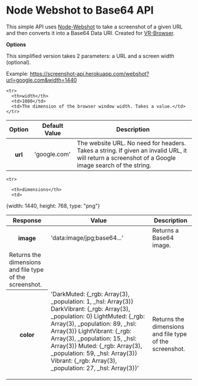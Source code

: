 Node Webshot to Base64 API
==========================

This simple API uses [Node-Webshot](https://github.com/brenden/node-webshot) to take a screenshot of a given URL and then converts it into a Base64 Data URI. Created for [VR-Browser](https://github.com/yeemachine/vr-browser).

**Options**

This simplified version takes 2 parameters: a URL and a screen width (optional).

Example: https://screenshot-api.herokuapp.com/webshot?url=google.com&width=1440

<table>
  <thead>
    <tr>
      <th>Option</th>
      <th>Default Value</th>
      <th>Description</th>
    </tr>
  </thead>
  <tbody>
   <tr>
      <th>url</th>
      <td>
'google.com'
      </td>
      <td>The website URL. No need for headers. Takes a string. If given an invalid URL, it will return a screenshot of a Google image search of the string.</td>
    </tr>
    
    <tr>
      <th>width</th>
      <td>1000</td>
      <td>The dimension of the browser window width. Takes a value.</td>
    </tr>
  
  </tbody>
</table>

<table>
  <thead>
    <tr>
      <th>Response</th>
      <th>Value</th>
      <th>Description</th>
    </tr>
  </thead>
  
  
  <tbody>
   <tr>
      <th>image</th>
      <td>
'data:image/jpg;base64...'
      </td>
      <td>Returns a Base64 image.</td>
    </tr>
    
    <tr>
    
      <th>dimensions</th>
      <td>
{width: 1440, height: 768, type: "png"}</td>
      <td>Returns the dimensions and file type of the screenshot.</td>
    </tr>
    <tr>
    <th>color</th>
      <td>
'DarkMuted: {_rgb: Array(3), _population: 1, _hsl: Array(3)}
DarkVibrant: {_rgb: Array(3), _population: 0}
LightMuted: {_rgb: Array(3), _population: 89, _hsl: Array(3)}
LightVibrant: {_rgb: Array(3), _population: 15, _hsl: Array(3)}
Muted: {_rgb: Array(3), _population: 59, _hsl: Array(3)}
Vibrant: {_rgb: Array(3), _population: 27, _hsl: Array(3)}'
</td>
<td>Returns the dimensions and file type of the screenshot.</td>
    </tr>
  
  </tbody>
</table>
